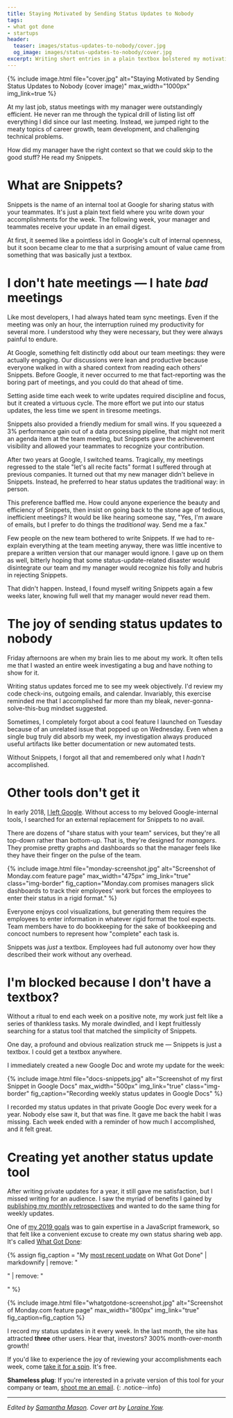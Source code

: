 ```yaml
---
title: Staying Motivated by Sending Status Updates to Nobody
tags:
- what got done
- startups
header:
  teaser: images/status-updates-to-nobody/cover.jpg
  og_image: images/status-updates-to-nobody/cover.jpg
excerpt: Writing short entries in a plain textbox bolstered my motivation and miraculously made status meetings interesting.
---
```


{% include image.html file="cover.jpg" alt="Staying Motivated by Sending Status Updates to Nobody (cover image)" max_width="1000px" img_link=true %}

At my last job, status meetings with my manager were outstandingly efficient. He never ran me through the typical drill of listing list off everything I did since our last meeting. Instead, we jumped right to the meaty topics of career growth, team development, and challenging technical problems.

How did my manager have the right context so that we could skip to the good stuff? He read my Snippets.

# What are Snippets?

Snippets is the name of an internal tool at Google for sharing status with your teammates. It's just a plain text field where you write down your accomplishments for the week. The following week, your manager and teammates receive your update in an email digest.

At first, it seemed like a pointless idol in Google's cult of internal openness, but it soon became clear to me that a surprising amount of value came from something that was basically just a textbox.

# I don't hate meetings &mdash; I hate *bad* meetings

Like most developers, I had always hated team sync meetings. Even if the meeting was only an hour, the interruption ruined my productivity for several more. I understood why they were necessary, but they were always painful to endure.

At Google, something felt distinctly odd about our team meetings: they were actually engaging. Our discussions were lean and productive because everyone walked in with a shared context from reading each others' Snippets. Before Google, it never occurred to me that fact-reporting was the boring part of meetings, and you could do that ahead of time.

Setting aside time each week to write updates required discipline and focus, but it created a virtuous cycle. The more effort we put into our status updates, the less time we spent in tiresome meetings.

Snippets also provided a friendly medium for small wins. If you squeezed a 3% performance gain out of a data processing pipeline, that might not merit an agenda item at the team meeting, but Snippets gave the achievement visibility and allowed your teammates to recognize your contribution.

After two years at Google, I switched teams. Tragically, my meetings regressed to the stale "let's all recite facts" format I suffered through at previous companies. It turned out that my new manager didn't believe in Snippets. Instead, he preferred to hear status updates the traditional way: in person.

This preference baffled me. How could anyone experience the beauty and efficiency of Snippets, then insist on going back to the stone age of tedious, inefficient meetings? It would be like hearing someone say, "Yes, I'm aware of emails, but I prefer to do things the *traditional* way. Send me a fax."

Few people on the new team bothered to write Snippets. If we had to re-explain everything at the team meeting anyway, there was little incentive to prepare a written version that our manager would ignore. I gave up on them as well, bitterly hoping that some status-update-related disaster would disintegrate our team and my manager would recognize his folly and hubris in rejecting Snippets.

That didn't happen. Instead, I found myself writing Snippets again a few weeks later, knowing full well that my manager would never read them.

# The joy of sending status updates to nobody

Friday afternoons are when my brain lies to me about my work. It often tells me that I wasted an entire week investigating a bug and have nothing to show for it.

Writing status updates forced me to see my week objectively. I'd review my code check-ins, outgoing emails, and calendar. Invariably, this exercise reminded me that I accomplished far more than my bleak, never-gonna-solve-this-bug mindset suggested.

Sometimes, I completely forgot about a cool feature I launched on Tuesday because of an unrelated issue that popped up on Wednesday. Even when a single bug truly did absorb my week, my investigation always produced useful artifacts like better documentation or new automated tests.

Without Snippets, I forgot all that and remembered only what I *hadn't* accomplished.

# Other tools don't get it

In early 2018, [I left Google](/why-i-quit-google/). Without access to my beloved Google-internal tools, I searched for an external replacement for Snippets to no avail.

There are dozens of "share status with your team" services, but they're all top-down rather than bottom-up. That is, they're designed for *managers*. They promise pretty graphs and dashboards so that the manager feels like they have their finger on the pulse of the team.

{% include image.html file="monday-screenshot.jpg" alt="Screenshot of Monday.com feature page" max_width="475px" img_link="true" class="img-border" fig_caption="Monday.com promises managers slick dashboards to track their employees' work but forces the employees to enter their status in a rigid format." %}

Everyone enjoys cool visualizations, but generating them requires the employees to enter information in whatever rigid format the tool expects. Team members have to do bookkeeping for the sake of bookkeeping and concoct numbers to represent how "complete" each task is.

Snippets was *just* a textbox. Employees had full autonomy over how they described their work without any overhead.

# I'm blocked because I don't have a textbox?

Without a ritual to end each week on a positive note, my work just felt like a series of thankless tasks. My morale dwindled, and I kept fruitlessly searching for a status tool that matched the simplicity of Snippets.

One day, a profound and obvious realization struck me &mdash; Snippets is just a textbox. I could get a textbox anywhere.

I immediately created a new Google Doc and wrote my update for the week:

{% include image.html file="docs-snippets.jpg" alt="Screenshot of my first Snippet in Google Docs" max_width="500px" img_link="true" class="img-border" fig_caption="Recording weekly status updates in Google Docs" %}

I recorded my status updates in that private Google Doc every week for a year. Nobody else saw it, but that was fine. It gave me back the habit I was missing. Each week ended with a reminder of how much I accomplished, and it felt great.

# Creating yet another status update tool

After writing private updates for a year, it still gave me satisfaction, but I missed writing for an audience. I saw the myriad of benefits I gained by [publishing my monthly retrospectives](/keep-growing-never-profit/#i-published-monthly-goals-and-stuck-to-them) and wanted to do the same thing for weekly updates.

One of [my 2019 goals](/solo-developer-year-1/#goals-for-year-two) was to gain expertise in a JavaScript framework, so that felt like a convenient excuse to create my own status sharing web app. It's called [What Got Done](https://whatgotdone.com):

{% assign fig_caption = "My [most recent update](https://whatgotdone.com/michael/2019-06-21) on What Got Done" | markdownify | remove: "<p>" | remove: "</p>" %}

{% include image.html file="whatgotdone-screenshot.jpg" alt="Screenshot of Monday.com feature page" max_width="800px" img_link="true" fig_caption=fig_caption %}

I record my status updates in it every week. In the last month, the site has attracted **three** other users. Hear that, investors? 300% month-over-month growth!

If you'd like to experience the joy of reviewing your accomplishments each week, come [take it for a spin](https://whatgotdone.com). It's free.

**Shameless plug**: If you're interested in a private version of this tool for your company or team, [shoot me an email](/about/).
{: .notice--info}

---

*Edited by [Samantha Mason](https://www.samanthamasonfreelancer.com). Cover art by [Loraine Yow](https://www.linkedin.com/in/lolo-ology/).*